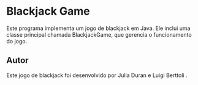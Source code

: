 # Blackjack Game
Este programa implementa um jogo de blackjack em Java. Ele inclui uma classe principal chamada BlackjackGame, que gerencia o funcionamento do jogo.

## Autor
Este jogo de blackjack foi desenvolvido por Julia Duran e Luigi Berttoli .
